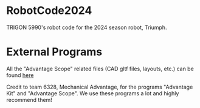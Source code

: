 # RobotCode2024

TRIGON 5990's robot code for the 2024 season robot, Triumph.

# External Programs

All the "Advantage Scope" related files (CAD gltf files, layouts, etc.) can be found [here](https://m.youtube.com/watch?v=dQw4w9WgXcQ)

Credit to team 6328, Mechanical Advantage, for the programs "Advantage Kit" and "Advantage Scope". We use these programs a lot and highly recommend them!